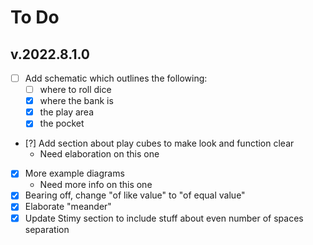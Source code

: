 # To Do

## v.2022.8.1.0
- [ ] Add schematic which outlines the following:
    - [ ] where to roll dice
    - [x] where the bank is
    - [x] the play area
    - [x] the pocket
- [?] Add section about play cubes to make look and function clear
    - Need elaboration on this one
- [x] More example diagrams
    - Need more info on this one
- [x] Bearing off, change "of like value" to "of equal value"
- [x] Elaborate "meander"
- [x] Update Stimy section to include stuff about even number of spaces separation